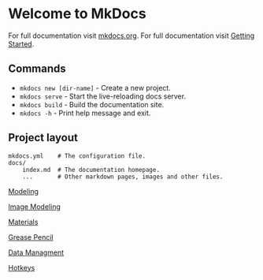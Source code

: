 # Welcome to MkDocs

For full documentation visit [mkdocs.org](https://www.mkdocs.org).
For full documentation visit [Getting Started](https://www.mkdocs.org/#getting-started).

## Commands

* `mkdocs new [dir-name]` - Create a new project.
* `mkdocs serve` - Start the live-reloading docs server.
* `mkdocs build` - Build the documentation site.
* `mkdocs -h` - Print help message and exit.

## Project layout

    mkdocs.yml    # The configuration file.
    docs/
        index.md  # The documentation homepage.
        ...       # Other markdown pages, images and other files.

[Modeling]

[Image Modeling]

[Materials]

[Grease Pencil]

[Data Managment]

[Hotkeys]

[Modeling]: Modeling/modeling_index.md
[Image Modeling]: Image%20Modeling
[Data Managment]: Data%20Managment
[Materials]: Materials
[Grease Pencil]: Grease%20Pencil
[Hotkeys]: hotkeys

